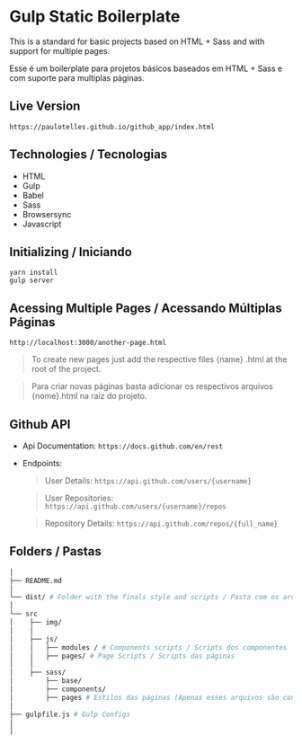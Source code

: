 # Gulp Static Boilerplate


This is a standard for basic projects based on HTML + Sass and with support for multiple pages.

Esse é um boilerplate para projetos básicos baseados em HTML + Sass e com suporte para multiplas páginas.

## Live Version

`https://paulotelles.github.io/github_app/index.html`

## Technologies / Tecnologias

- HTML
- Gulp
- Babel
- Sass
- Browsersync
- Javascript

## Initializing / Iniciando

`yarn install`
</br>
`gulp server`

## Acessing Multiple Pages / Acessando Múltiplas Páginas

`http://localhost:3000/another-page.html`

> To create new pages just add the respective files {name} .html at the root of the project.

> Para criar novas páginas basta adicionar os respectivos arquivos {nome}.html na raiz do projeto.

## Github API

- Api Documentation: `https://docs.github.com/en/rest`

- Endpoints:

  > User Details: `https://api.github.com/users/{username}`
  
  > User Repositories: `https://api.github.com/users/{username}/repos`
  
  > Repository Details: `https://api.github.com/repos/{full_name}`

## Folders / Pastas

```sh
│
├── README.md
│
└── dist/ # Folder with the finals style and scripts / Pasta com os arquivos finais de estilo e scripts.
│
└── src
│    ├── img/
│    │
│    ├── js/
│    │   ├── modules / # Components scripts / Scripts dos componentes
│    │   ├── pages/ # Page Scripts / Scripts das páginas
│    │
│    ├── sass/
│        ├── base/
│        ├── components/
│        ├── pages # Estilos das páginas (Apenas esses arquivos são convertidos para CSS pelo Gulp)
│
├── gulpfile.js # Gulp Configs
│
│
```
